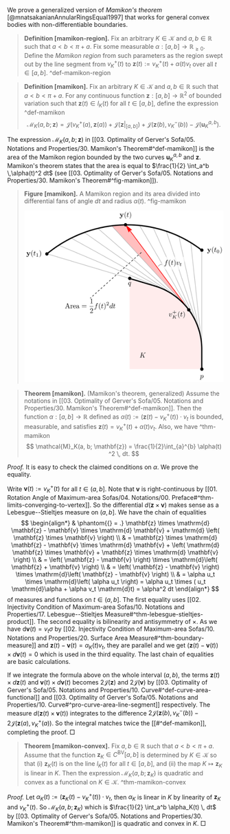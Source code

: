 We prove a generalized version of _Mamikon's theorem_ [@mnatsakanianAnnularRingsEqual1997] that works for general convex bodies with non-differentiable boundaries.

> __Definition [mamikon-region].__ Fix an arbitrary $K \in \mathcal{K}$ and $a, b \in \mathbb{R}$ such that $a < b < \pi + a$. Fix some measurable $\alpha : [a, b] \to \mathbb{R}_{\geq 0}$. Define the _Mamikon region_ from such parameters as the region swept out by the line segment from $v_K^+(t)$ to $\mathbf{z}(t) := v_K^+(t) + \alpha(t) v_t$ over all $t \in [a, b]$. ^def-mamikon-region

> __Definition [mamikon].__ Fix an arbitrary $K \in \mathcal{K}$ and $a, b \in \mathbb{R}$ such that $a < b < \pi + a$. For any continuous function $\mathbf{z} : [a, b] \to \mathbb{R}^2$ of bounded variation such that $\mathbf{z}(t) \in l_K(t)$ for all $t \in [a, b]$, define the expression ^def-mamikon
$$
\mathcal{M}_K(a, b; \mathbf{z}) = \mathcal{J}\left( v_K^+(a), \mathbf{z}(a) \right) + \mathcal{J}\left( \mathbf{z}|_{[a, b]} \right)  + \mathcal{J}\left( \mathbf{z}(b), v_K^-(b) \right) - \mathcal{J}\left( \mathbf{u}_K^{a, b} \right).
$$

The expression $\mathcal{M}_K(a, b; \mathbf{z})$ in [[03. Optimality of Gerver's Sofa/05. Notations and Properties/30. Mamikon's Theorem#^def-mamikon]] is the area of the Mamikon region bounded by the two curves $\mathbf{u}_K^{a, b}$ and $\mathbf{z}$. Mamikon's theorem states that the area is equal to $\frac{1}{2} \int_a^b \,\alpha(t)^2 dt$ (see [[03. Optimality of Gerver's Sofa/05. Notations and Properties/30. Mamikon's Theorem#^fig-mamikon]]).

> __Figure [mamikon].__ A Mamikon region and its area divided into differential fans of angle $dt$ and radius $\alpha(t)$. ^fig-mamikon
> 
> ![](images/mamikon.svg)

> __Theorem [mamikon].__ (Mamikon's theorem, generalized) Assume the notations in [[03. Optimality of Gerver's Sofa/05. Notations and Properties/30. Mamikon's Theorem#^def-mamikon]]. Then the function $\alpha : [a, b] \to \mathbb{R}$ defined as $\alpha(t) := \left( \mathbf{z}(t) - v_K^+(t) \right) \cdot v_t$ is bounded, measurable, and satisfies $\mathbf{z}(t) = v_K^+(t) +  \alpha(t) v_t$. Also, we have ^thm-mamikon
$$
\mathcal{M}_K(a, b; \mathbf{z}) =  \frac{1}{2}\int_{a}^{b} \alpha(t) ^2 \, dt.
$$

_Proof._ It is easy to check the claimed conditions on $\alpha$. We prove the equality.

Write $\mathbf{v}(t) := v_K^+(t)$ for all $t \in (a, b]$. Note that $\mathbf{v}$ is right-continuous by [[01. Rotation Angle of Maximum-area Sofas/04. Notations/00. Preface#^thm-limits-converging-to-vertex]]. So the differential $d(\mathbf{z} \times \mathbf{v})$ makes sense as a Lebesgue--Stieltjes measure on $(a, b]$. We have the chain of equalities
$$
\begin{align*}
& \phantom{{} = .} \mathbf{z} \times \mathrm{d} \mathbf{z} - \mathbf{v} \times \mathrm{d} \mathbf{v} + \mathrm{d} \left( \mathbf{z} \times \mathbf{v} \right)  \\
& = \mathbf{z} \times \mathrm{d} \mathbf{z} - \mathbf{v} \times \mathrm{d} \mathbf{v} + \left( \mathrm{d} \mathbf{z} \times \mathbf{v} + \mathbf{z} \times \mathrm{d} \mathbf{v}  \right)  \\
& = \left( \mathbf{z} - \mathbf{v} \right) \times \mathrm{d}\left( \mathbf{z} + \mathbf{v} \right)  \\
& = \left( \mathbf{z} - \mathbf{v} \right) \times \mathrm{d}\left( \mathbf{z} - \mathbf{v} \right)  \\
& = \alpha u_t \times \mathrm{d}\left( \alpha u_t \right) = \alpha u_t \times ( u_t \mathrm{d}\alpha + \alpha v_t \mathrm{d}t) = \alpha^2 dt
\end{align*}
$$
of measures and functions on $t \in (a, b]$. The first equality uses [[02. Injectivity Condition of Maximum-area Sofas/10. Notations and Properties/17. Lebesgue--Stieltjes Measure#^thm-lebesgue-stieltjes-product]]. The second equality is bilinearity and antisymmetry of $\times$. As we have $\mathrm{d} \mathbf{v}(t) = v_t \sigma$ by [[02. Injectivity Condition of Maximum-area Sofas/10. Notations and Properties/20. Surface Area Measure#^thm-boundary-measure]] and $\mathbf{z}(t) - \mathbf{v}(t) = \alpha_K(t)v_t$, they are parallel and we get $(\mathbf{z}(t) - \mathbf{v}(t)) \times d \mathbf{v}(t) = 0$ which is used in the third equality. The last chain of equalities are basic calculations.

If we integrate the formula above on the whole interval $(a, b)$, the terms $\mathbf{z}(t) \times d \mathbf{z}(t)$ and $\mathbf{v}(t) \times d \mathbf{v}(t)$ becomes $2 \mathcal{J}(\mathbf{z})$ and $2 \mathcal{J}(\mathbf{v})$ by [[03. Optimality of Gerver's Sofa/05. Notations and Properties/10. Curve#^def-curve-area-functional]] and [[03. Optimality of Gerver's Sofa/05. Notations and Properties/10. Curve#^pro-curve-area-line-segment]] respectively. The measure $d(\mathbf{z}(t) \times \mathbf{v}(t))$ integrates to the difference $2 \mathcal{J} \left( \mathbf{z}(b), v_K^-(b) \right) - 2 \mathcal{J} \left( \mathbf{z}(a), v_K^+(a) \right)$. So the integral matches twice the [[#^def-mamikon]], completing the proof. □

> __Theorem [mamikon-convex].__ Fix $a, b \in \mathbb{R}$ such that $a < b < \pi + a$. Assume that the function $\mathbf{z}_K \in C^{\mathrm{BV}}[a, b]$ is determined by $K \in \mathcal{K}$ so that (i) $\mathbf{z}_K(t)$ is on the line $l_K(t)$ for all $t \in [a, b]$, and (ii) the map $K \mapsto \mathbf{z}_K$ is linear in $K$. Then the expression $\mathcal{M}_K(a, b; \mathbf{z}_K)$ is quadratic and convex as a functional on $K \in \mathcal{K}$. ^thm-mamikon-convex

_Proof._ Let $\alpha_K(t) := \left( \mathbf{z}_K(t) - v_K^+(t) \right) \cdot v_t$, then $\alpha_K$ is linear in $K$ by linearity of $\mathbf{z}_K$ and $v_K^+(t)$. So $\mathcal{M}_K(a, b; \mathbf{z}_K)$ which is $\frac{1}{2} \int_a^b \alpha_K(t) \, dt$ by [[03. Optimality of Gerver's Sofa/05. Notations and Properties/30. Mamikon's Theorem#^thm-mamikon]] is quadratic and convex in $K$. □